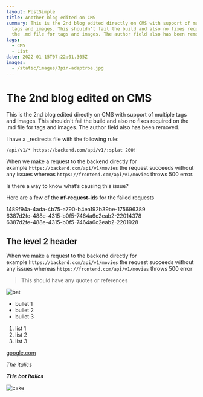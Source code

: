 ```yaml
---
layout: PostSimple
title: Another blog edited on CMS
summary: This is the 2nd blog edited directly on CMS with support of multiple
  tags and images. This shouldn't fail the build and also no fixes required on
  the .md file for tags and images. The author field also has been removed.
tags:
  - CMS
  - List
date: 2022-01-15T07:22:01.305Z
images:
  - /static/images/3pin-adaptroe.jpg
---
```

# The 2nd blog edited on CMS

This is the 2nd blog edited directly on CMS with support of multiple tags and images. This shouldn't fail the build and also no fixes required on the .md file for tags and images. The author field also has been removed.

I have a _redirects file with the following rule:

`/api/v1/* https://backend.com/api/v1/:splat 200!`

When we make a request to the backend directly for example `https://backend.com/api/v1/movies` the request succeeds without any issues whereas `https://frontend.com/api/v1/movies` throws 500 error.

Is there a way to know what’s causing this issue?

Here are a few of the **nf-request-id**s for the failed requests

1489f94a-4ada-4b75-a790-b4ea192b39be-175696389\
6387d2fe-488e-4315-b0f5-7464a6c2eab2-22014378\
6387d2fe-488e-4315-b0f5-7464a6c2eab2-2201928

## The level 2 header

When we make a request to the backend directly for example `https://backend.com/api/v1/movies` the request succeeds without any issues whereas `https://frontend.com/api/v1/movies` throws 500 error

> This should have any quotes or references

![bat](/static/images/bat-2639114_1280.jpg "bat")

* bullet 1
* bullet 2
* bullet 3

1. list 1
2. list 2
3. list 3

[google.com](google.com)

*The italics*

***THe bot italics***

![cake](/static/images/cake-heart.jpeg "heart")